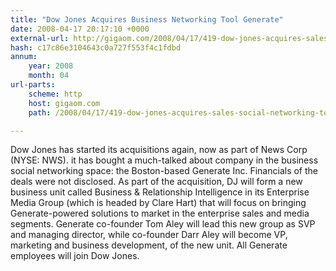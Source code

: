 ```yaml
---
title: "Dow Jones Acquires Business Networking Tool Generate"
date: 2008-04-17 20:17:10 +0000
external-url: http://gigaom.com/2008/04/17/419-dow-jones-acquires-sales-social-networking-tool-generate/
hash: c17c86e3104643c0a727f553f4c1fdbd
annum:
    year: 2008
    month: 04
url-parts:
    scheme: http
    host: gigaom.com
    path: /2008/04/17/419-dow-jones-acquires-sales-social-networking-tool-generate/

---
```


Dow Jones has started its acquisitions again, now as part of News Corp (NYSE: NWS). it has bought a much-talked about company in the business social networking space: the Boston-based Generate Inc. Financials of the deals were not disclosed. As part of the acquisition, DJ will form a new business unit called Business & Relationship Intelligence in its Enterprise Media Group (which is headed by Clare Hart) that will focus on bringing Generate-powered solutions to market in the enterprise sales and media segments. Generate co-founder Tom Aley will lead this new group as SVP and managing director, while co-founder Darr Aley will become VP, marketing and business development, of the new unit. All Generate employees will join Dow Jones.
